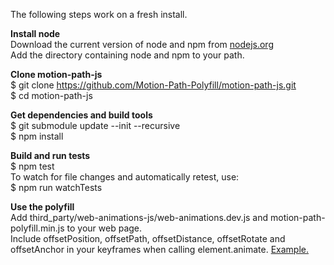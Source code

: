 The following steps work on a fresh install.

**Install node**  
Download the current version of node and npm from [nodejs.org](https://nodejs.org/en/)  
Add the directory containing node and npm to your path.

**Clone motion-path-js**  
$ git clone https://github.com/Motion-Path-Polyfill/motion-path-js.git  
$ cd motion-path-js  

**Get dependencies and build tools**  
$ git submodule update --init --recursive  
$ npm install  

**Build and run tests**  
$ npm test  
To watch for file changes and automatically retest, use:  
$ npm run watchTests  

**Use the polyfill**  
Add third_party/web-animations-js/web-animations.dev.js and motion-path-polyfill.min.js to your web page.  
Include offsetPosition, offsetPath, offsetDistance, offsetRotate and offsetAnchor in your keyframes when calling element.animate. [Example.](examples/offsetAnchorPosition.html)
